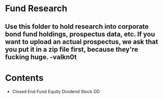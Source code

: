 # Fund Research

## Use this folder to hold research into corporate bond fund holdings, prospectus data, etc. If you want to upload an actual prospectus, we ask that you put it in a zip file first, because they're fucking huge. -valkn0t

# Contents
- Closed End Fund Equity Dividend Stock DD